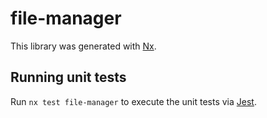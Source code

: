 # file-manager

This library was generated with [Nx](https://nx.dev).

## Running unit tests

Run `nx test file-manager` to execute the unit tests via [Jest](https://jestjs.io).
